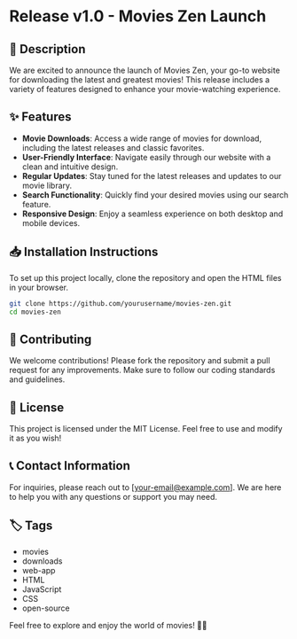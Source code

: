 # Release v1.0 - Movies Zen Launch

## 🚀 Description
We are excited to announce the launch of Movies Zen, your go-to website for downloading the latest and greatest movies! This release includes a variety of features designed to enhance your movie-watching experience.

## ✨ Features
- **Movie Downloads**: Access a wide range of movies for download, including the latest releases and classic favorites.
- **User-Friendly Interface**: Navigate easily through our website with a clean and intuitive design.
- **Regular Updates**: Stay tuned for the latest releases and updates to our movie library.
- **Search Functionality**: Quickly find your desired movies using our search feature.
- **Responsive Design**: Enjoy a seamless experience on both desktop and mobile devices.

## 📥 Installation Instructions
To set up this project locally, clone the repository and open the HTML files in your browser.

```bash
git clone https://github.com/yourusername/movies-zen.git
cd movies-zen
```

## 🤝 Contributing
We welcome contributions! Please fork the repository and submit a pull request for any improvements. Make sure to follow our coding standards and guidelines.

## 📄 License
This project is licensed under the MIT License. Feel free to use and modify it as you wish!

## 📞 Contact Information
For inquiries, please reach out to [your-email@example.com]. We are here to help you with any questions or support you may need.

## 🏷️ Tags
- movies
- downloads
- web-app
- HTML
- JavaScript
- CSS
- open-source

Feel free to explore and enjoy the world of movies! 🎥🍿
